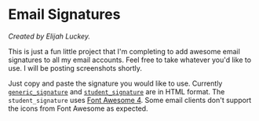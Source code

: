 # Email Signatures

*Created by Elijah Luckey.*

This is just a fun little project that I'm completing to add awesome email signatures to all my email accounts. Feel free to take whatever you'd like to use. I will be posting screenshots shortly.

Just copy and paste the signature you would like to use. Currently [`generic_signature`](https://raw.githubusercontent.com/Luckey-Elijah/email_signatures/master/generic_signature.html) and [`student_signature`](https://raw.githubusercontent.com/Luckey-Elijah/email_signatures/master/student_signature.html) are in HTML format. The `student_signature` uses [Font Awesome 4](https://fontawesome.com/?from=io). Some email clients don't support the icons from Font Awesome as expected.
